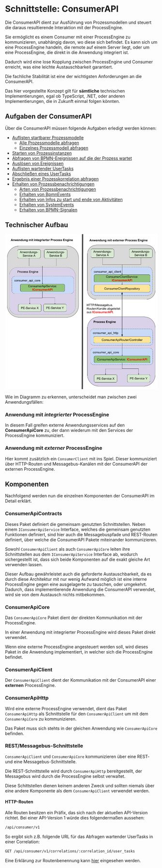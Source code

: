 # Schnittstelle: ConsumerAPI

Die ConsumerAPI dient zur Ausführung von Prozessmodellen und steuert die daraus
resultierende Interaktion mit der ProcessEngine.

Sie ermöglicht es einem Consumer mit einer ProcessEngine zu kommunizieren,
unabhängig davon, wo diese sich befindet.
Es kann sich um eine ProcessEngine handeln, die remote auf einem Server liegt,
oder um eine ProcessEngine, die direkt in die Anwendung integriert ist.

Dadurch wird eine lose Kopplung zwischen ProcessEngine und Consumer erreicht,
was eine leichte Austauschbarkeit garantiert.

Die fachliche Stabilität ist eine der wichtigsten Anforderungen
an die ConsumerAPI.

Das hier vorgestellte Konzept gilt für **sämtliche** technischen Implementierungen,
egal ob TypeScript, .NET, oder anderen Implementierungen, die in Zukunft einmal
folgen könnten.

## Aufgaben der ConsumerAPI

Über die ConsumerAPI müssen folgende Aufgaben erledigt werden können:

* [Auflisten startbarer Prozessmodelle](./tasks/list-startable-process-models.md)
  * [Alle Prozessmodelle abfragen](./tasks/list-startable-process-models.md#alle-prozessmodelle-abfragen)
  * [Einzelnes Prozessmodell abfragen](./tasks/list-startable-process-models.md#einzelnes-prozessmodell-abfragen)
* [Starten von Prozessinstanzen](./tasks/start-process-instance.md)
* [Abfragen von BPMN-Ereignissen auf die der Prozess wartet](./tasks/list-triggerable-events.md)
* [Auslösen von Ereignissen](./tasks/trigger-event.md)
* [Auflisten wartender UserTasks](./tasks/list-waiting-usertasks.md)
* [Abschließen eines UserTasks](./tasks/finish-user-task.md)
* [Ergebnis einer Prozesskorrelation abfragen](./tasks/get-correlation-result.md)
* [Erhalten von Prozessbenachrichtigungen](./tasks/receive-process-notifiations.md)
  * [Arten von Prozessbenachrichtigungen](./tasks/receive-process-notifiations.md#arten-von-prozessbenachrichtigungen)
  * [Erhalten von BpmnEvents](./tasks/receive-process-notifiations.md#erhalten-von-bpmn-events)
  * [Erhalten von Infos zu start und ende von Aktivitäten](./tasks/receive-process-notifiations.md#erhalten-von-infos-zu-start-und-ende-von-aktivitäten)
  * [Erhalten von SystemEvents](./tasks/receive-process-notifiations.md#erhalten-von-system-events)
  * [Erhalten von BPMN-Signalen](./tasks/receive-process-notifiations.md#erhalten-von-bpmn-signalen)

## Technischer Aufbau

![Aufbau](./images/consumer_api_architecture.png)

Wie im Diagramm zu erkennen, unterscheidet man zwischen zwei Anwendungsfällen:

### Anwendung mit _integrierter_ ProcessEngine

In diesem Fall greifen externe Anwendungsservices auf den **ConsumerApiCore**
zu, der dann wiederum mit den Services der ProcessEngine kommuniziert.

### Anwendung mit _externer_ ProcessEngine

Hier kommt zusätzlich ein `ConsumerClient` mit ins Spiel.
Dieser kommuniziert über HTTP-Routen und Messagebus-Kanälen mit der ConsumerAPI
der externen ProcessEngine.

## Komponenten

Nachfolgend werden nun die einzelnen Komponenten der ConsumerAPI
im Detail erklärt.

### ConsumerApiContracts

Dieses Paket definiert die gemeinsam genutzten Schnittstellen.
Neben einem `IConsumerApiService` Interface, welches die gemeinsam genutzten
Funktionen definiert, sind hier auch die Messagebuspfade und REST-Routen
definiert, über welche die ConsumerAPI Pakete miteinander kommunizieren.

Sowohl `ConsumerApiClient` als auch `ConsumerApiCore` leiten
ihre Schnittstellen aus dem `IConsumerApiService` Interface ab, wodurch
sichergestellt ist, dass sich beide Komponenten auf die exakt gleiche Art
verwenden lassen.

Dieser Aufbau gewährleistet auch die geforderte Austauschbarkeit, da es durch
diese Architektur mit nur wenig Aufwand möglich ist eine interne ProcessEngine
gegen eine ausgelagerte zu tauschen, oder umgekehrt.
Dadurch, dass implementierende Anwendung die ConsumerAPI verwendet, wird sie
von dem Austausch nichts mitbekommen.

### ConsumerApiCore

Das `ConsumerApiCore` Paket dient der direkten Kommunikation mit der
ProcessEngine.

In einer Anwendung mit integrierter ProcessEngine wird dieses Paket direkt
verwendet.

Wenn eine externe ProcessEngine angesteuert werden soll, wird dieses Paket
in die Anwendung implementiert, in welcher sich die ProcessEngine befindet.

### ConsumerApiClient

Der `ConsumerApiClient` dient der Kommunikation mit der ConsumerAPI
einer **externen** ProcessEngine.

### ConsumerApiHttp

Wird eine externe ProcessEngine verwendet, dient das Paket `ConsumerApiHttp`
als Schnittstelle für den `ConsumerApiClient` um mit dem
`ConsumerApiCore` zu kommunizieren.

Das Paket muss sich stehts in der gleichen Anwendung wie `ConsumerApiCore` befinden.

### REST/Messagebus-Schnittstelle

`ConsumerApiClient` und `ConsumerApiCore` kommunizieren über eine REST- und eine
Messagebus-Schnittstelle.

Die REST-Schnittstelle wird durch `ConsumerApiHttp` bereitgestellt,
der Messagebus wird durch die ProcessEngine selbst verwaltet.

Diese Schittstellen dienen keinem anderen Zweck und sollten niemals über
eine andere Komponente als dem `ConsumerApiClient` verwendet werden.

#### HTTP-Routen

Alle Routen besitzen ein Präfix, das sich nach der aktuellen
API-Version richtet.
Bei einer API-Version 1 würde dies folgendermaßen aussehen:

```REST
/api/consumer/v1
```

So ergibt sich z.B. folgende URL für das Abfragen wartender UserTasks in einer Correlation:

```REST
GET /api/consumer/v1/correlations/:correlation_id/user_tasks
```

Eine Erklärung zur Routenbenennung kann [hier](./dealing_with_events.md#auslösen-eines-prozessinstanz-events) eingesehen werden.
